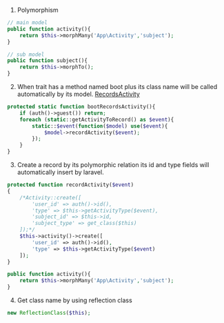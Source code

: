 1. Polymorphism
```php
// main model
public function activity(){
    return $this->morphMany('App\Activity','subject');
}

// sub model
public function subject(){
    return $this->morphTo();
}
```

2. When trait has a method named boot plus its class name will be called automatically by its model. [RecordsActivity](../app/RecordsActivity.php)
```php
protected static function bootRecordsActivity(){
    if (auth()->guest()) return;
    foreach (static::getActivityToRecord() as $event){
        static::$event(function($model) use($event){
            $model->recordActivity($event);
        });
    }
}
```

3. Create a record by its polymorphic relation its id and type fields will automatically insert by laravel.
```php
protected function recordActivity($event)
{
    /*Activity::create([
        'user_id' => auth()->id(),
        'type' => $this->getActivityType($event),
        'subject_id' => $this->id,
        'subject_type' => get_class($this)
    ]);*/
    $this->activity()->create([
        'user_id' => auth()->id(),
        'type' => $this->getActivityType($event)
    ]);
}

public function activity(){
    return $this->morphMany('App\Activity','subject');
}
```

4. Get class name by using reflection class
```php
new ReflectionClass($this);
```